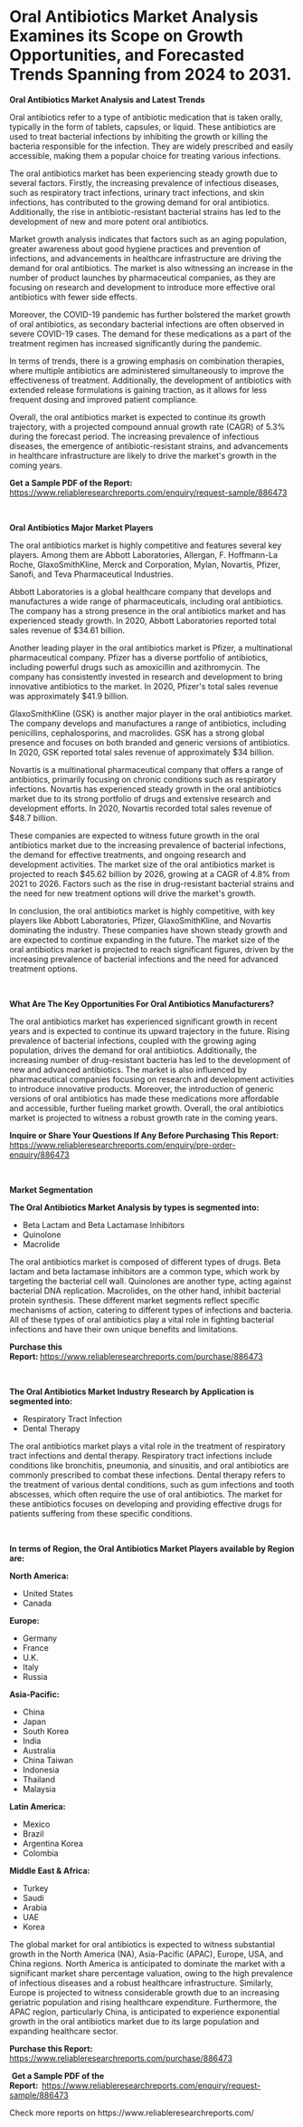 <p><h1>Oral Antibiotics Market Analysis Examines its Scope on Growth Opportunities, and Forecasted Trends Spanning from 2024 to 2031.</h1></p><p><strong>Oral Antibiotics Market Analysis and Latest Trends</strong></p>
<p><p>Oral antibiotics refer to a type of antibiotic medication that is taken orally, typically in the form of tablets, capsules, or liquid. These antibiotics are used to treat bacterial infections by inhibiting the growth or killing the bacteria responsible for the infection. They are widely prescribed and easily accessible, making them a popular choice for treating various infections.</p><p>The oral antibiotics market has been experiencing steady growth due to several factors. Firstly, the increasing prevalence of infectious diseases, such as respiratory tract infections, urinary tract infections, and skin infections, has contributed to the growing demand for oral antibiotics. Additionally, the rise in antibiotic-resistant bacterial strains has led to the development of new and more potent oral antibiotics.</p><p>Market growth analysis indicates that factors such as an aging population, greater awareness about good hygiene practices and prevention of infections, and advancements in healthcare infrastructure are driving the demand for oral antibiotics. The market is also witnessing an increase in the number of product launches by pharmaceutical companies, as they are focusing on research and development to introduce more effective oral antibiotics with fewer side effects.</p><p>Moreover, the COVID-19 pandemic has further bolstered the market growth of oral antibiotics, as secondary bacterial infections are often observed in severe COVID-19 cases. The demand for these medications as a part of the treatment regimen has increased significantly during the pandemic.</p><p>In terms of trends, there is a growing emphasis on combination therapies, where multiple antibiotics are administered simultaneously to improve the effectiveness of treatment. Additionally, the development of antibiotics with extended release formulations is gaining traction, as it allows for less frequent dosing and improved patient compliance.</p><p>Overall, the oral antibiotics market is expected to continue its growth trajectory, with a projected compound annual growth rate (CAGR) of 5.3% during the forecast period. The increasing prevalence of infectious diseases, the emergence of antibiotic-resistant strains, and advancements in healthcare infrastructure are likely to drive the market's growth in the coming years.</p></p>
<p><strong>Get a Sample PDF of the Report:&nbsp;</strong> <a href="https://www.reliableresearchreports.com/enquiry/request-sample/886473">https://www.reliableresearchreports.com/enquiry/request-sample/886473</a></p>
<p>&nbsp;</p>
<p><strong>Oral Antibiotics Major Market Players</strong></p>
<p><p>The oral antibiotics market is highly competitive and features several key players. Among them are Abbott Laboratories, Allergan, F. Hoffmann-La Roche, GlaxoSmithKline, Merck and Corporation, Mylan, Novartis, Pfizer, Sanofi, and Teva Pharmaceutical Industries.</p><p>Abbott Laboratories is a global healthcare company that develops and manufactures a wide range of pharmaceuticals, including oral antibiotics. The company has a strong presence in the oral antibiotics market and has experienced steady growth. In 2020, Abbott Laboratories reported total sales revenue of $34.61 billion.</p><p>Another leading player in the oral antibiotics market is Pfizer, a multinational pharmaceutical company. Pfizer has a diverse portfolio of antibiotics, including powerful drugs such as amoxicillin and azithromycin. The company has consistently invested in research and development to bring innovative antibiotics to the market. In 2020, Pfizer's total sales revenue was approximately $41.9 billion.</p><p>GlaxoSmithKline (GSK) is another major player in the oral antibiotics market. The company develops and manufactures a range of antibiotics, including penicillins, cephalosporins, and macrolides. GSK has a strong global presence and focuses on both branded and generic versions of antibiotics. In 2020, GSK reported total sales revenue of approximately $34 billion.</p><p>Novartis is a multinational pharmaceutical company that offers a range of antibiotics, primarily focusing on chronic conditions such as respiratory infections. Novartis has experienced steady growth in the oral antibiotics market due to its strong portfolio of drugs and extensive research and development efforts. In 2020, Novartis recorded total sales revenue of $48.7 billion.</p><p>These companies are expected to witness future growth in the oral antibiotics market due to the increasing prevalence of bacterial infections, the demand for effective treatments, and ongoing research and development activities. The market size of the oral antibiotics market is projected to reach $45.62 billion by 2026, growing at a CAGR of 4.8% from 2021 to 2026. Factors such as the rise in drug-resistant bacterial strains and the need for new treatment options will drive the market's growth.</p><p>In conclusion, the oral antibiotics market is highly competitive, with key players like Abbott Laboratories, Pfizer, GlaxoSmithKline, and Novartis dominating the industry. These companies have shown steady growth and are expected to continue expanding in the future. The market size of the oral antibiotics market is projected to reach significant figures, driven by the increasing prevalence of bacterial infections and the need for advanced treatment options.</p></p>
<p>&nbsp;</p>
<p><strong>What Are The Key Opportunities For Oral Antibiotics Manufacturers?</strong></p>
<p><p>The oral antibiotics market has experienced significant growth in recent years and is expected to continue its upward trajectory in the future. Rising prevalence of bacterial infections, coupled with the growing aging population, drives the demand for oral antibiotics. Additionally, the increasing number of drug-resistant bacteria has led to the development of new and advanced antibiotics. The market is also influenced by pharmaceutical companies focusing on research and development activities to introduce innovative products. Moreover, the introduction of generic versions of oral antibiotics has made these medications more affordable and accessible, further fueling market growth. Overall, the oral antibiotics market is projected to witness a robust growth rate in the coming years.</p></p>
<p><strong>Inquire or Share Your Questions If Any Before Purchasing This Report:</strong> <a href="https://www.reliableresearchreports.com/enquiry/pre-order-enquiry/886473">https://www.reliableresearchreports.com/enquiry/pre-order-enquiry/886473</a></p>
<p>&nbsp;</p>
<p><strong>Market Segmentation</strong></p>
<p><strong>The Oral Antibiotics Market Analysis by types is segmented into:</strong></p>
<p><ul><li>Beta Lactam and Beta Lactamase Inhibitors</li><li>Quinolone</li><li>Macrolide</li></ul></p>
<p><p>The oral antibiotics market is composed of different types of drugs. Beta lactam and beta lactamase inhibitors are a common type, which work by targeting the bacterial cell wall. Quinolones are another type, acting against bacterial DNA replication. Macrolides, on the other hand, inhibit bacterial protein synthesis. These different market segments reflect specific mechanisms of action, catering to different types of infections and bacteria. All of these types of oral antibiotics play a vital role in fighting bacterial infections and have their own unique benefits and limitations.</p></p>
<p><strong>Purchase this Report:&nbsp;</strong><a href="https://www.reliableresearchreports.com/purchase/886473">https://www.reliableresearchreports.com/purchase/886473</a></p>
<p>&nbsp;</p>
<p><strong>The Oral Antibiotics Market Industry Research by Application is segmented into:</strong></p>
<p><ul><li>Respiratory Tract Infection</li><li>Dental Therapy</li></ul></p>
<p><p>The oral antibiotics market plays a vital role in the treatment of respiratory tract infections and dental therapy. Respiratory tract infections include conditions like bronchitis, pneumonia, and sinusitis, and oral antibiotics are commonly prescribed to combat these infections. Dental therapy refers to the treatment of various dental conditions, such as gum infections and tooth abscesses, which often require the use of oral antibiotics. The market for these antibiotics focuses on developing and providing effective drugs for patients suffering from these specific conditions.</p></p>
<p>&nbsp;</p>
<p><strong>In terms of Region, the Oral Antibiotics Market Players available by Region are:</strong></p>
<p>
    <p> <strong> North America: </strong>
        <ul>
            <li>United States</li>
            <li>Canada</li>
        </ul>
        </p> 
    <p> <strong> Europe: </strong>
        <ul>
            <li>Germany</li>
            <li>France</li>
            <li>U.K.</li>
            <li>Italy</li>
            <li>Russia</li>
        </ul>
        </p> 
    <p> <strong> Asia-Pacific: </strong>
        <ul>
            <li>China</li>
            <li>Japan</li>
            <li>South Korea</li>
            <li>India</li>
            <li>Australia</li>
            <li>China Taiwan</li>
            <li>Indonesia</li>
            <li>Thailand</li>
            <li>Malaysia</li>
        </ul>
        </p> 
    <p> <strong> Latin America: </strong>
        <ul>
            <li>Mexico</li>
            <li>Brazil</li>
            <li>Argentina Korea</li>
            <li>Colombia</li>
        </ul>
        </p> 
    <p> <strong> Middle East & Africa: </strong>
        <ul>
            <li>Turkey</li>
            <li>Saudi</li>
            <li>Arabia</li>
            <li>UAE</li>
            <li>Korea</li>
        </ul>
    </p>
    </p>
<p><p>The global market for oral antibiotics is expected to witness substantial growth in the North America (NA), Asia-Pacific (APAC), Europe, USA, and China regions. North America is anticipated to dominate the market with a significant market share percentage valuation, owing to the high prevalence of infectious diseases and a robust healthcare infrastructure. Similarly, Europe is projected to witness considerable growth due to an increasing geriatric population and rising healthcare expenditure. Furthermore, the APAC region, particularly China, is anticipated to experience exponential growth in the oral antibiotics market due to its large population and expanding healthcare sector.</p></p>
<p><strong>Purchase this Report: </strong><a href="https://www.reliableresearchreports.com/purchase/886473">https://www.reliableresearchreports.com/purchase/886473</a></p>
<p>&nbsp;<strong>Get a Sample PDF of the Report:&nbsp;&nbsp;</strong><a href="https://www.reliableresearchreports.com/enquiry/request-sample/886473">https://www.reliableresearchreports.com/enquiry/request-sample/886473</a></p>
<p><strong></strong></p>
<p>Check more reports on https://www.reliableresearchreports.com/</p>